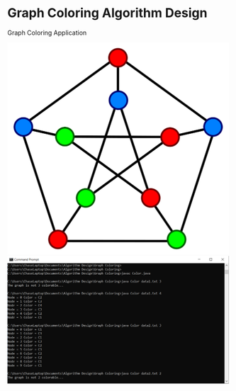 # Graph Coloring Algorithm Design
Graph Coloring Application

<img src="/imageColoring.png" width="500"></img>
<img src="/cmdColoring.PNG" width="500"></img>

